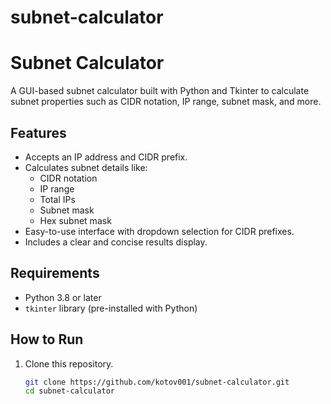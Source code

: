 # subnet-calculator
# Subnet Calculator

A GUI-based subnet calculator built with Python and Tkinter to calculate subnet properties such as CIDR notation, IP range, subnet mask, and more.

## Features
- Accepts an IP address and CIDR prefix.
- Calculates subnet details like:
  - CIDR notation
  - IP range
  - Total IPs
  - Subnet mask
  - Hex subnet mask
- Easy-to-use interface with dropdown selection for CIDR prefixes.
- Includes a clear and concise results display.

## Requirements
- Python 3.8 or later
- `tkinter` library (pre-installed with Python)

## How to Run
1. Clone this repository.
   ```bash
   git clone https://github.com/kotov001/subnet-calculator.git
   cd subnet-calculator
